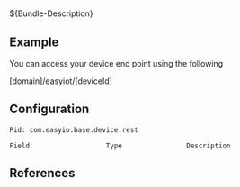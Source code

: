 # 

${Bundle-Description}

## Example

You can access your device end point using the following

[domain]/easyiot/[deviceId]

## Configuration

	Pid: com.easyio.base.device.rest
	
	Field					Type				Description
		
	
## References